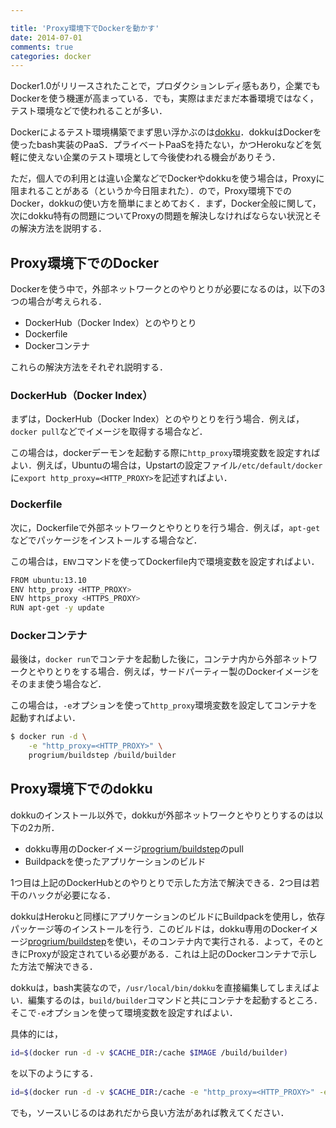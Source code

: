 ```yaml
---

title: 'Proxy環境下でDockerを動かす'
date: 2014-07-01
comments: true
categories: docker
---
```


Docker1.0がリリースされたことで，プロダクションレディ感もあり，企業でもDockerを使う機運が高まっている．でも，実際はまだまだ本番環境ではなく，テスト環境などで使われることが多い．

Dockerによるテスト環境構築でまず思い浮かぶのは[dokku](https://github.com/progrium/dokku)．dokkuはDockerを使ったbash実装のPaaS．プライベートPaaSを持たない，かつHerokuなどを気軽に使えない企業のテスト環境として今後使われる機会がありそう．

ただ，個人での利用とは違い企業などでDockerやdokkuを使う場合は，Proxyに阻まれることがある（というか今日阻まれた）．ので，Proxy環境下でのDocker，dokkuの使い方を簡単にまとめておく．まず，Docker全般に関して，次にdokku特有の問題についてProxyの問題を解決しなければならない状況とその解決方法を説明する．

## Proxy環境下でのDocker

Dockerを使う中で，外部ネットワークとのやりとりが必要になるのは，以下の3つの場合が考えられる．

- DockerHub（Docker Index）とのやりとり
- Dockerfile
- Dockerコンテナ

これらの解決方法をそれぞれ説明する．

### DockerHub（Docker Index）

まずは，DockerHub（Docker Index）とのやりとりを行う場合．例えば，`docker pull`などでイメージを取得する場合など．

この場合は，dockerデーモンを起動する際に`http_proxy`環境変数を設定すればよい．例えば，Ubuntuの場合は，Upstartの設定ファイル`/etc/default/docker`に`export http_proxy=<HTTP_PROXY>`を記述すればよい．

### Dockerfile

次に，Dockerfileで外部ネットワークとやりとりを行う場合．例えば，`apt-get`などでパッケージをインストールする場合など．

この場合は，`ENV`コマンドを使ってDockerfile内で環境変数を設定すればよい．

```bash
FROM ubuntu:13.10
ENV http_proxy <HTTP_PROXY>
ENV https_proxy <HTTPS_PROXY>
RUN apt-get -y update
```

### Dockerコンテナ

最後は，`docker run`でコンテナを起動した後に，コンテナ内から外部ネットワークとやりとりをする場合．例えば，サードパーティー製のDockerイメージをそのまま使う場合など．

この場合は，`-e`オプションを使って`http_proxy`環境変数を設定してコンテナを起動すればよい．

```bash
$ docker run -d \
    -e "http_proxy=<HTTP_PROXY>" \
    progrium/buildstep /build/builder
```

## Proxy環境下でのdokku

dokkuのインストール以外で，dokkuが外部ネットワークとやりとりするのは以下の2カ所．

- dokku専用のDockerイメージ[progrium/buildstep](https://github.com/progrium/buildstep)のpull
- Buildpackを使ったアプリケーションのビルド

1つ目は上記のDockerHubとのやりとりで示した方法で解決できる．2つ目は若干のハックが必要になる．

dokkuはHerokuと同様にアプリケーションのビルドにBuildpackを使用し，依存パッケージ等のインストールを行う．このビルドは，dokku専用のDockerイメージ[progrium/buildstep](https://github.com/progrium/buildstep)を使い，そのコンテナ内で実行される．よって，そのときにProxyが設定されている必要がある．これは上記のDockerコンテナで示した方法で解決できる．

dokkuは，bash実装なので，`/usr/local/bin/dokku`を直接編集してしまえばよい．編集するのは，`build/builder`コマンドと共にコンテナを起動するところ．そこで`-e`オプションを使って環境変数を設定すればよい．

具体的には，

```bash
id=$(docker run -d -v $CACHE_DIR:/cache $IMAGE /build/builder)
```

を以下のようにする．

```bash
id=$(docker run -d -v $CACHE_DIR:/cache -e "http_proxy=<HTTP_PROXY>" -e "https_proxy=<HTTP_PROXY>" $IMAGE /build/builder)
```

でも，ソースいじるのはあれだから良い方法があれば教えてください．







